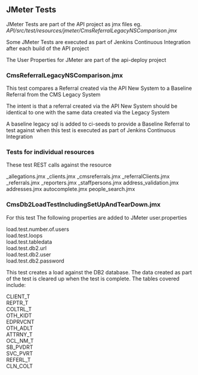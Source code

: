 ## JMeter Tests

JMeter Tests are part of the API project as jmx files eg. *API/src/test/resources/jmeter/CmsReferralLegacyNSComparison.jmx*

Some JMeter Tests are executed as part of Jenkins Continuous Integration after each build of the API project

The User Properties for JMeter are part of the api-deploy project

### CmsReferralLegacyNSComparison.jmx

This test compares a Referral created via the API New System to a Baseline Referral from the CMS Legacy System

The intent is that a referral created via the API New System should be identical to one with the same data created via the Legacy System

A baseline legacy sql is added to ci-seeds to provide a Baseline Referral to test against when this test is executed as part of Jenkins Continuous Integration

### Tests for individual resources

These test REST calls against the resource

_allegations.jmx
_clients.jmx
_cmsreferrals.jmx
_referralClients.jmx
_referrals.jmx
_reporters.jmx
_staffpersons.jmx
address_validation.jmx
addresses.jmx
autocomplete.jmx
people_search.jmx

### CmsDb2LoadTestIncludingSetUpAndTearDown.jmx

For this test The following properties are added to JMeter user.properties

load.test.number.of.users<br>
load.test.loops<br>
load.test.tabledata<br>
load.test.db2.url<br>
load.test.db2.user<br>
load.test.db2.password<br>

This test creates a load against the DB2 database. The data created as part of the test is cleared up when the test is complete. The tables covered include:

CLIENT_T<br>
REPTR_T<br>
COLTRL_T<br>
OTH_KIDT<br>
EDPRVCNT<br>
OTH_ADLT<br>
ATTRNY_T<br>
OCL_NM_T<br>
SB_PVDRT<br>
SVC_PVRT<br>
REFERL_T<br>
CLN_COLT<br>

